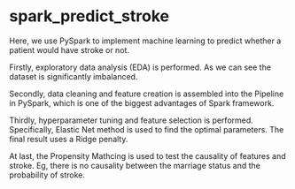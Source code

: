 # spark_predict_stroke

Here, we use PySpark to implement machine learning to predict whether a patient would have stroke or not.

Firstly, exploratory data analysis (EDA) is performed. As we can see the dataset is significantly imbalanced.

Secondly, data cleaning and feature creation is assembled into the Pipeline in PySpark, which is one of the biggest advantages of Spark framework.

Thirdly, hyperparameter tuning and feature selection is performed. Specifically, Elastic Net method is used to find the optimal parameters. The final result uses a Ridge penalty.

At last, the Propensity Mathcing is used to test the causality of features and stroke. Eg, there is no causality between the marriage status and the probability of stroke.
